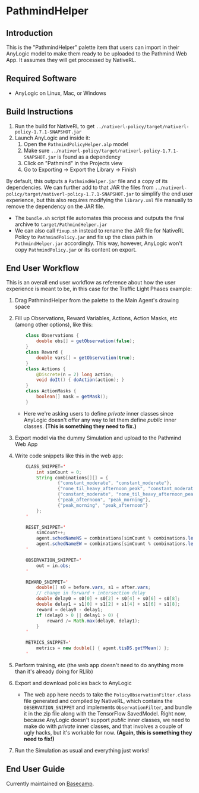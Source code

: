 # PathmindHelper

## Introduction

This is the "PathmindHelper" palette item that users can import in their AnyLogic model to make them ready to be uploaded to the Pathmind Web App. It assumes they will get processed by NativeRL.

## Required Software

- AnyLogic on Linux, Mac, or Windows

## Build Instructions

1.  Run the build for NativeRL to get `../nativerl-policy/target/nativerl-policy-1.7.1-SNAPSHOT.jar`
2.  Launch AnyLogic and inside it:
    1. Open the `PathmindPolicyHelper.alp` model
    2. Make sure `../nativerl-policy/target/nativerl-policy-1.7.1-SNAPSHOT.jar` is found as a dependency
    3. Click on "Pathmind" in the Projects view
    4. Go to Exporting -> Export the Library -> Finish

By default, this outputs a `PathmindHelper.jar` file and a copy of its dependencies. We can further add to that JAR the files from `../nativerl-policy/target/nativerl-policy-1.7.1-SNAPSHOT.jar` to simplify the end user experience, but this also requires modifying the `library.xml` file manually to remove the dependency on the JAR file.

- The `bundle.sh` script file automates this process and outputs the final archive to `target/PathmindHelper.jar`
- We can also call `fixup.sh` instead to rename the JAR file for NativeRL Policy to `PathmindPolicy.jar` and fix up the class path in `PathmindHelper.jar` accordingly. This way, however, AnyLogic won't copy `PathmindPolicy.jar` or its content on export.

## End User Workflow

This is an overall end user workflow as reference about how the user experience is meant to be, in this case for the Traffic Light Phases example:

1.  Drag PathmindHelper from the palette to the Main Agent's drawing space
2.  Fill up Observations, Reward Variables, Actions, Action Masks, etc (among other options), like this:

    ```java
        class Observations {
            double obs[] = getObservation(false);
        }
        class Reward {
            double vars[] = getObservation(true);
        }
        class Actions {
            @Discrete(n = 2) long action;
            void doIt() { doAction(action); }
        }
        class ActionMasks {
            boolean[] mask = getMask();
        }
    ```

    - Here we're asking users to define _private_ inner classes since AnyLogic doesn't offer any way to let them define _public_ inner classes. **(This is something they need to fix.)**

3.  Export model via the dummy Simulation and upload to the Pathmind Web App
4.  Write code snippets like this in the web app:

    ```java
        CLASS_SNIPPET='
            int simCount = 0;
            String combinations[][] = {
                    {"constant_moderate", "constant_moderate"},
                    {"none_til_heavy_afternoon_peak", "constant_moderate"},
                    {"constant_moderate", "none_til_heavy_afternoon_peak"},
                    {"peak_afternoon", "peak_morning"},
                    {"peak_morning", "peak_afternoon"}
            };
        '

        RESET_SNIPPET='
            simCount++;
            agent.schedNameNS = combinations[simCount % combinations.length][0];
            agent.schedNameEW = combinations[simCount % combinations.length][1];
        '

        OBSERVATION_SNIPPET='
            out = in.obs;
        '

        REWARD_SNIPPET='
            double[] s0 = before.vars, s1 = after.vars;
            // change in forward + intersection delay
            double delay0 = s0[0] + s0[2] + s0[4] + s0[6] + s0[8];
            double delay1 = s1[0] + s1[2] + s1[4] + s1[6] + s1[8];
            reward = delay0 - delay1;
            if (delay0 > 0 || delay1 > 0) {
                reward /= Math.max(delay0, delay1);
            }
        '

        METRICS_SNIPPET='
            metrics = new double[] { agent.tisDS.getYMean() };
        '
    ```

5.  Perform training, etc (the web app doesn't need to do anything more than it's already doing for RLlib)
6.  Export and download policies back to AnyLogic
    - The web app here needs to take the `PolicyObservationFilter.class` file generated and compiled by NativeRL, which contains the `OBSERVATION_SNIPPET` and implements `ObservationFilter`, and bundle it in the zip file along with the TensorFlow SavedModel. Right now, because AnyLogic doesn't support _public_ inner classes, we need to make do with _private_ inner classes, and that involves a couple of ugly hacks, but it's workable for now. **(Again, this is something they need to fix!)**
7.  Run the Simulation as usual and everything just works!

## End User Guide

Currently maintained on [Basecamp](https://3.basecamp.com/3684163/buckets/11875773/messages/2017431518).
